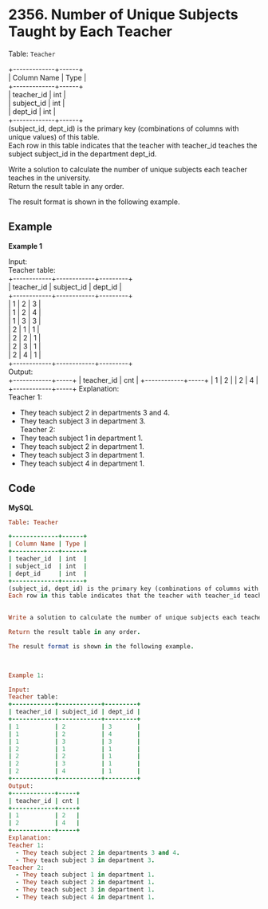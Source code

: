 # 2356. Number of Unique Subjects Taught by Each Teacher
Table: `Teacher`  

+-------------+------+  
| Column Name | Type |  
+-------------+------+  
| teacher_id  | int  |  
| subject_id  | int  |  
| dept_id     | int  |  
+-------------+------+  
(subject_id, dept_id) is the primary key (combinations of columns with unique values) of this table.   
Each row in this table indicates that the teacher with teacher_id teaches the subject subject_id in the department dept_id.  
 

Write a solution to calculate the number of unique subjects each teacher teaches in the university.  
Return the result table in any order.  

The result format is shown in the following example.  

 
## Example
**Example 1**  

Input:  
Teacher table:  
+------------+------------+---------+  
| teacher_id | subject_id | dept_id |  
+------------+------------+---------+  
| 1          | 2          | 3       |  
| 1          | 2          | 4       |  
| 1          | 3          | 3       |  
| 2          | 1          | 1       |  
| 2          | 2          | 1       |  
| 2          | 3          | 1       |  
| 2          | 4          | 1       |  
+------------+------------+---------+  
Output:  
+------------+-----+
| teacher_id | cnt |
+------------+-----+
| 1          | 2   |
| 2          | 4   |
+------------+-----+
Explanation:   
Teacher 1:  
  - They teach subject 2 in departments 3 and 4.  
  - They teach subject 3 in department 3.  
Teacher 2:  
  - They teach subject 1 in department 1.  
  - They teach subject 2 in department 1.  
  - They teach subject 3 in department 1.  
  - They teach subject 4 in department 1.

## Code
**MySQL**
```ruby
Table: Teacher

+-------------+------+
| Column Name | Type |
+-------------+------+
| teacher_id  | int  |
| subject_id  | int  |
| dept_id     | int  |
+-------------+------+
(subject_id, dept_id) is the primary key (combinations of columns with unique values) of this table.
Each row in this table indicates that the teacher with teacher_id teaches the subject subject_id in the department dept_id.
 

Write a solution to calculate the number of unique subjects each teacher teaches in the university.

Return the result table in any order.

The result format is shown in the following example.

 

Example 1:

Input: 
Teacher table:
+------------+------------+---------+
| teacher_id | subject_id | dept_id |
+------------+------------+---------+
| 1          | 2          | 3       |
| 1          | 2          | 4       |
| 1          | 3          | 3       |
| 2          | 1          | 1       |
| 2          | 2          | 1       |
| 2          | 3          | 1       |
| 2          | 4          | 1       |
+------------+------------+---------+
Output:  
+------------+-----+
| teacher_id | cnt |
+------------+-----+
| 1          | 2   |
| 2          | 4   |
+------------+-----+
Explanation: 
Teacher 1:
  - They teach subject 2 in departments 3 and 4.
  - They teach subject 3 in department 3.
Teacher 2:
  - They teach subject 1 in department 1.
  - They teach subject 2 in department 1.
  - They teach subject 3 in department 1.
  - They teach subject 4 in department 1.
```
